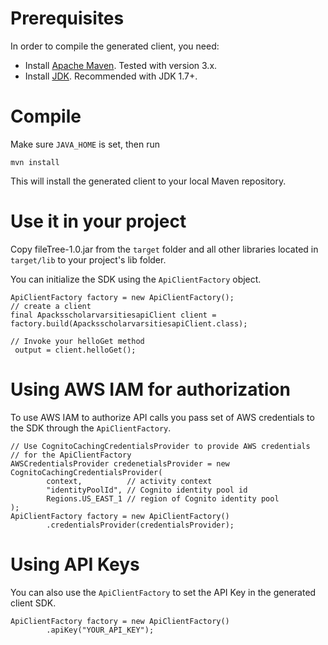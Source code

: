 # Prerequisites
In order to compile the generated client, you need:
* Install [Apache Maven](https://maven.apache.org). Tested with version 3.x.
* Install [JDK](https://docs.oracle.com/javase/8/docs/technotes/guides/install/install_overview.html). Recommended with JDK 1.7+.

# Compile
Make sure `JAVA_HOME` is set, then run

```
mvn install
```

This will install the generated client to your local Maven repository.

# Use it in your project
Copy fileTree-1.0.jar from the `target` folder and all other libraries located in `target/lib` to your project's lib folder.

You can initialize the SDK using the `ApiClientFactory` object.

```
ApiClientFactory factory = new ApiClientFactory();
// create a client
final ApacksscholarvarsitiesapiClient client = factory.build(ApacksscholarvarsitiesapiClient.class);

// Invoke your helloGet method
 output = client.helloGet();

```

# Using AWS IAM for authorization
To use AWS IAM to authorize API calls you pass set of AWS credentials to the SDK through the `ApiClientFactory`.

```
// Use CognitoCachingCredentialsProvider to provide AWS credentials
// for the ApiClientFactory
AWSCredentialsProvider credenetialsProvider = new CognitoCachingCredentialsProvider(
        context,          // activity context
        "identityPoolId", // Cognito identity pool id
        Regions.US_EAST_1 // region of Cognito identity pool
);
ApiClientFactory factory = new ApiClientFactory()
        .credentialsProvider(credentialsProvider);
```

# Using API Keys
You can also use the `ApiClientFactory` to set the API Key in the generated client SDK.

```
ApiClientFactory factory = new ApiClientFactory()
        .apiKey("YOUR_API_KEY");
```
